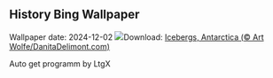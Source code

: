 ## History Bing Wallpaper
Wallpaper date: 2024-12-02
![](https://www.bing.com/th?id=OHR.IcebergsAntarctica_EN-US6829804691_UHD.jpg&w=1000)Download: [Icebergs, Antarctica (© Art Wolfe/DanitaDelimont.com)](https://www.bing.com/th?id=OHR.IcebergsAntarctica_EN-US6829804691_UHD.jpg)

Auto get programm by LtgX
